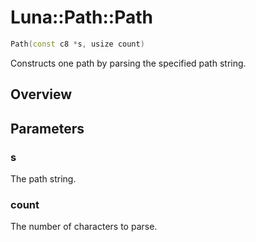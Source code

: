 # Luna::Path::Path

```c++
Path(const c8 *s, usize count)
```

Constructs one path by parsing the specified path string. 

## Overview


## Parameters
### s
The path string. 

### count
The number of characters to parse. 

